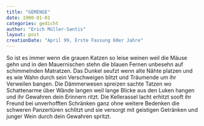 ```yaml
---
title: "GEMENGE"
date: 1900-01-01
categories: gedicht
author: "Erich Müller-Santis"
layout: post
creationDate: "April 99, Erste Fassung 60er Jahre"
---
```

So ist es immer wenn die grauen Katzen
so leise weinen weil die Mäuse gehn
und in den Mauernischen stehn
die blauen Fernen unbesehn
auf schimmelnden Matratzen.
Das Dunkel seufzt wenn alte Nähte platzen
und es wie Wahn durch sein Verschweigen blitzt
und Träumende um ihr Verweilen bangen.
Die Dämmerwesen spreizen sachte Tatzen
wo Schattenarme über Wände langen
weil lange Blicke aus den Luken hangen
und ihr Gewahren dein Erinnern ritzt.
Die Kellerassel lacht erhitzt
sooft ihr Freund bei unverhofften Schränken
ganz ohne weitere Bedenken
die schweren Panzertüren schlitzt
und sie versorgt mit geistigen Getränken
und junger Wein durch dein Gewahren spritzt.
